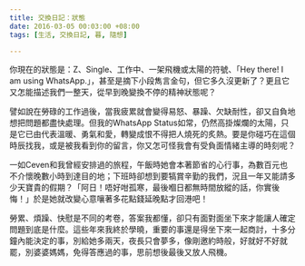 ```yaml
---
title: 交換日記：狀態
date: 2016-03-05 00:03:00 +08:00
tags: [生活, 交換日記, 暮, 隨想]

---
```


  
  
你現在的狀態是：Z、Single、工作中、一架飛機或太陽的符號、「Hey there! I am using WhatsApp.」，甚至是摘下小段雋言金句，但它多久沒更新了？更且它又怎能描述我們一整天，從早到晚變換不停的精神狀態呢？  
  
譬如說在勞碌的工作過後，當我疲累就會變得易怒、暴躁、欠缺耐性，卻又自負地想把問題都盡快處理。但我的WhatsApp Status如常，仍然高掛燦爛的太陽，只是它已由代表溫暖、勇氣和愛，轉變成恨不得把人燒死的炙熱。要是你碰巧在這個時辰找我，或是被我看到你的留言，你又怎可怪我會有受負面情緒主導的時刻呢？  
  
一如Ceven和我曾經安排過的旅程，午飯時她會本著節省的心行事，為數百元也不介懷晚數小時到達目的地；下班時卻想到要犒賞辛勤的我們，況且一年又能請多少天寶貴的假期？「阿日！唔好咁孤寒，最後嗰日都無時間放縱的話，你實後悔！」於是她就改變心意嚷著多花點錢延晚點才回港吧！  
  
勞累、煩躁、快慰是不同的考卷，答案我都懂，卻只有面對面坐下來才能讓人確定問題到底是什麼。這些年來我終於學曉，重要的事還是得坐下來一起商討，十多分鐘內能決定的事，別給她多兩天，夜長只會夢多，像剛邀約時般，好就好不好就罷，別婆婆媽媽，免得答應過的事，思前想後最後又放人飛機。  
  
  
